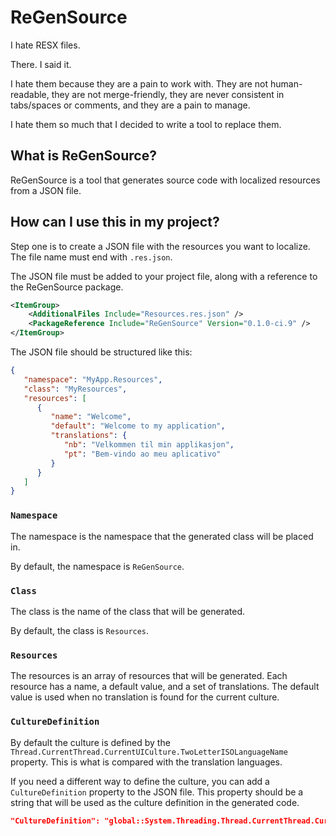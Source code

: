 # ReGenSource

I hate RESX files.

There. I said it.

I hate them because they are a pain to work with. They are not human-readable, they are not merge-friendly, they are never consistent in tabs/spaces or comments, and they are a pain to manage.

I hate them so much that I decided to write a tool to replace them.

## What is ReGenSource?

ReGenSource is a tool that generates source code with localized resources from a JSON file.

## How can I use this in my project?

Step one is to create a JSON file with the resources you want to localize. The file name must end with `.res.json`.

The JSON file must be added to your project file, along with a reference to the ReGenSource package.

```xml
<ItemGroup>
    <AdditionalFiles Include="Resources.res.json" />
    <PackageReference Include="ReGenSource" Version="0.1.0-ci.9" />
</ItemGroup>
```

The JSON file should be structured like this:

```json
{
   "namespace": "MyApp.Resources",
   "class": "MyResources",
   "resources": [
      {
         "name": "Welcome",
         "default": "Welcome to my application",
         "translations": {
            "nb": "Velkommen til min applikasjon",
            "pt": "Bem-vindo ao meu aplicativo"
         }
      }
   ]
}
```

### `Namespace`

The namespace is the namespace that the generated class will be placed in.

By default, the namespace is `ReGenSource`.

### `Class`

The class is the name of the class that will be generated.

By default, the class is `Resources`.

### `Resources`

The resources is an array of resources that will be generated. Each resource has a name, a default value, and a set of translations. The default value is used when no translation is found for the current culture.

### `CultureDefinition`

By default the culture is defined by the `Thread.CurrentThread.CurrentUICulture.TwoLetterISOLanguageName` property. This is what is compared with the translation languages.

If you need a different way to define the culture, you can add a `CultureDefinition` property to the JSON file. This property should be a string that will be used as the culture definition in the generated code.

```json
"CultureDefinition": "global::System.Threading.Thread.CurrentThread.CurrentUICulture.TwoLetterISOLanguageName"
```

